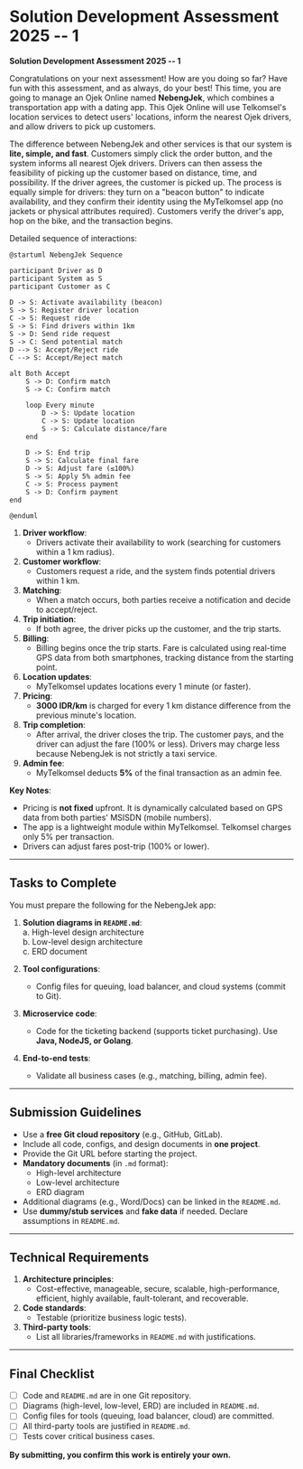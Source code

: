 # Solution Development Assessment 2025 -- 1

**Solution Development Assessment 2025 -- 1**

Congratulations on your next assessment! How are you doing so far? Have fun with this assessment, and as always, do your best! This time, you are going to manage an Ojek Online named **NebengJek**, which combines a transportation app with a dating app. This Ojek Online will use Telkomsel's location services to detect users' locations, inform the nearest Ojek drivers, and allow drivers to pick up customers.

The difference between NebengJek and other services is that our system is **lite, simple, and fast**. Customers simply click the order button, and the system informs all nearest Ojek drivers. Drivers can then assess the feasibility of picking up the customer based on distance, time, and possibility. If the driver agrees, the customer is picked up. The process is equally simple for drivers: they turn on a "beacon button" to indicate availability, and they confirm their identity using the MyTelkomsel app (no jackets or physical attributes required). Customers verify the driver's app, hop on the bike, and the transaction begins.

Detailed sequence of interactions:
```plantuml
@startuml NebengJek Sequence

participant Driver as D
participant System as S
participant Customer as C

D -> S: Activate availability (beacon)
S -> S: Register driver location
C -> S: Request ride
S -> S: Find drivers within 1km
S -> D: Send ride request
S -> C: Send potential match
D --> S: Accept/Reject ride
C --> S: Accept/Reject match

alt Both Accept
    S -> D: Confirm match
    S -> C: Confirm match
    
    loop Every minute
        D -> S: Update location
        C -> S: Update location
        S -> S: Calculate distance/fare
    end
    
    D -> S: End trip
    S -> S: Calculate final fare
    D -> S: Adjust fare (≤100%)
    S -> S: Apply 5% admin fee
    C -> S: Process payment
    S -> D: Confirm payment
end

@enduml
```

1. **Driver workflow**:  
   - Drivers activate their availability to work (searching for customers within a 1 km radius).  
2. **Customer workflow**:  
   - Customers request a ride, and the system finds potential drivers within 1 km.  
3. **Matching**:  
   - When a match occurs, both parties receive a notification and decide to accept/reject.  
4. **Trip initiation**:  
   - If both agree, the driver picks up the customer, and the trip starts.  
5. **Billing**:  
   - Billing begins once the trip starts. Fare is calculated using real-time GPS data from both smartphones, tracking distance from the starting point.  
6. **Location updates**:  
   - MyTelkomsel updates locations every 1 minute (or faster).  
7. **Pricing**:  
   - **3000 IDR/km** is charged for every 1 km distance difference from the previous minute's location.  
8. **Trip completion**:  
   - After arrival, the driver closes the trip. The customer pays, and the driver can adjust the fare (100% or less). Drivers may charge less because NebengJek is not strictly a taxi service.  
9. **Admin fee**:  
   - MyTelkomsel deducts **5%** of the final transaction as an admin fee.  

**Key Notes**:  
- Pricing is **not fixed** upfront. It is dynamically calculated based on GPS data from both parties' MSISDN (mobile numbers).  
- The app is a lightweight module within MyTelkomsel. Telkomsel charges only 5% per transaction.  
- Drivers can adjust fares post-trip (100% or lower).  

---

## Tasks to Complete  
You must prepare the following for the NebengJek app:  

1. **Solution diagrams in `README.md`**:  
   a. High-level design architecture  
   b. Low-level design architecture  
   c. ERD document  

2. **Tool configurations**:  
   - Config files for queuing, load balancer, and cloud systems (commit to Git).  

3. **Microservice code**:  
   - Code for the ticketing backend (supports ticket purchasing). Use **Java, NodeJS, or Golang**.  

4. **End-to-end tests**:  
   - Validate all business cases (e.g., matching, billing, admin fee).  

---

## Submission Guidelines  
- Use a **free Git cloud repository** (e.g., GitHub, GitLab).  
- Include all code, configs, and design documents in **one project**.  
- Provide the Git URL before starting the project.  
- **Mandatory documents** (in `.md` format):  
   - High-level architecture  
   - Low-level architecture  
   - ERD diagram  
- Additional diagrams (e.g., Word/Docs) can be linked in the `README.md`.  
- Use **dummy/stub services** and **fake data** if needed. Declare assumptions in `README.md`.  

---

## Technical Requirements  
1. **Architecture principles**:  
   - Cost-effective, manageable, secure, scalable, high-performance, efficient, highly available, fault-tolerant, and recoverable.  
2. **Code standards**:  
   - Testable (prioritize business logic tests).  
3. **Third-party tools**:  
   - List all libraries/frameworks in `README.md` with justifications.  

---

## Final Checklist  
- [ ] Code and `README.md` are in one Git repository.  
- [ ] Diagrams (high-level, low-level, ERD) are included in `README.md`.  
- [ ] Config files for tools (queuing, load balancer, cloud) are committed.  
- [ ] All third-party tools are justified in `README.md`.  
- [ ] Tests cover critical business cases.  

**By submitting, you confirm this work is entirely your own.**